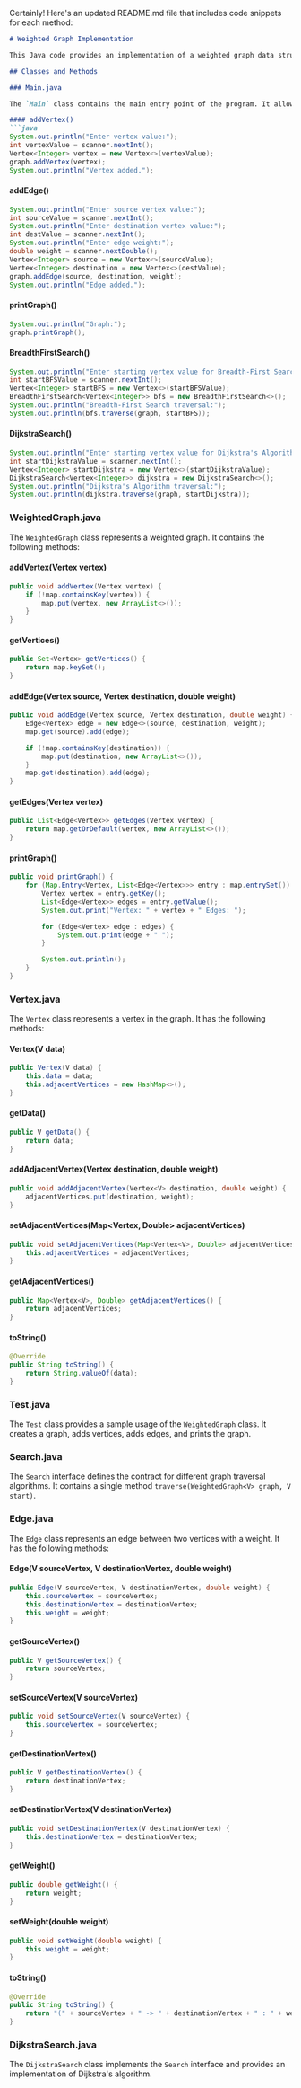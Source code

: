 Certainly! Here's an updated README.md file that includes code snippets for each method:

```markdown
# Weighted Graph Implementation

This Java code provides an implementation of a weighted graph data structure. It allows you to add vertices, add edges between vertices with weights, and perform various graph operations like printing the graph, performing breadth-first search, and Dijkstra's algorithm.

## Classes and Methods

### Main.java

The `Main` class contains the main entry point of the program. It allows the user to interact with the graph by choosing from a menu of options:

#### addVertex()
```java
System.out.println("Enter vertex value:");
int vertexValue = scanner.nextInt();
Vertex<Integer> vertex = new Vertex<>(vertexValue);
graph.addVertex(vertex);
System.out.println("Vertex added.");
```

#### addEdge()
```java
System.out.println("Enter source vertex value:");
int sourceValue = scanner.nextInt();
System.out.println("Enter destination vertex value:");
int destValue = scanner.nextInt();
System.out.println("Enter edge weight:");
double weight = scanner.nextDouble();
Vertex<Integer> source = new Vertex<>(sourceValue);
Vertex<Integer> destination = new Vertex<>(destValue);
graph.addEdge(source, destination, weight);
System.out.println("Edge added.");
```

#### printGraph()
```java
System.out.println("Graph:");
graph.printGraph();
```

#### BreadthFirstSearch()
```java
System.out.println("Enter starting vertex value for Breadth-First Search:");
int startBFSValue = scanner.nextInt();
Vertex<Integer> startBFS = new Vertex<>(startBFSValue);
BreadthFirstSearch<Vertex<Integer>> bfs = new BreadthFirstSearch<>();
System.out.println("Breadth-First Search traversal:");
System.out.println(bfs.traverse(graph, startBFS));
```

#### DijkstraSearch()
```java
System.out.println("Enter starting vertex value for Dijkstra's Algorithm:");
int startDijkstraValue = scanner.nextInt();
Vertex<Integer> startDijkstra = new Vertex<>(startDijkstraValue);
DijkstraSearch<Vertex<Integer>> dijkstra = new DijkstraSearch<>();
System.out.println("Dijkstra's Algorithm traversal:");
System.out.println(dijkstra.traverse(graph, startDijkstra));
```

### WeightedGraph.java

The `WeightedGraph` class represents a weighted graph. It contains the following methods:

#### addVertex(Vertex vertex)
```java
public void addVertex(Vertex vertex) {
    if (!map.containsKey(vertex)) {
        map.put(vertex, new ArrayList<>());
    }
}
```

#### getVertices()
```java
public Set<Vertex> getVertices() {
    return map.keySet();
}
```

#### addEdge(Vertex source, Vertex destination, double weight)
```java
public void addEdge(Vertex source, Vertex destination, double weight) {
    Edge<Vertex> edge = new Edge<>(source, destination, weight);
    map.get(source).add(edge);

    if (!map.containsKey(destination)) {
        map.put(destination, new ArrayList<>());
    }
    map.get(destination).add(edge);
}
```

#### getEdges(Vertex vertex)
```java
public List<Edge<Vertex>> getEdges(Vertex vertex) {
    return map.getOrDefault(vertex, new ArrayList<>());
}
```

#### printGraph()
```java
public void printGraph() {
    for (Map.Entry<Vertex, List<Edge<Vertex>>> entry : map.entrySet()) {
        Vertex vertex = entry.getKey();
        List<Edge<Vertex>> edges = entry.getValue();
        System.out.print("Vertex: " + vertex + " Edges: ");

        for (Edge<Vertex> edge : edges) {
            System.out.print(edge + " ");
        }

        System.out.println();
    }
}
```

### Vertex.java

The `Vertex` class represents a vertex in the graph. It has the following methods:



#### Vertex(V data)
```java
public Vertex(V data) {
    this.data = data;
    this.adjacentVertices = new HashMap<>();
}
```

#### getData()
```java
public V getData() {
    return data;
}
```

#### addAdjacentVertex(Vertex<V> destination, double weight)
```java
public void addAdjacentVertex(Vertex<V> destination, double weight) {
    adjacentVertices.put(destination, weight);
}
```

#### setAdjacentVertices(Map<Vertex<V>, Double> adjacentVertices)
```java
public void setAdjacentVertices(Map<Vertex<V>, Double> adjacentVertices) {
    this.adjacentVertices = adjacentVertices;
}
```

#### getAdjacentVertices()
```java
public Map<Vertex<V>, Double> getAdjacentVertices() {
    return adjacentVertices;
}
```

#### toString()
```java
@Override
public String toString() {
    return String.valueOf(data);
}
```

### Test.java

The `Test` class provides a sample usage of the `WeightedGraph` class. It creates a graph, adds vertices, adds edges, and prints the graph.

### Search.java

The `Search` interface defines the contract for different graph traversal algorithms. It contains a single method `traverse(WeightedGraph<V> graph, V start)`.

### Edge.java

The `Edge` class represents an edge between two vertices with a weight. It has the following methods:

#### Edge(V sourceVertex, V destinationVertex, double weight)
```java
public Edge(V sourceVertex, V destinationVertex, double weight) {
    this.sourceVertex = sourceVertex;
    this.destinationVertex = destinationVertex;
    this.weight = weight;
}
```

#### getSourceVertex()
```java
public V getSourceVertex() {
    return sourceVertex;
}
```

#### setSourceVertex(V sourceVertex)
```java
public void setSourceVertex(V sourceVertex) {
    this.sourceVertex = sourceVertex;
}
```

#### getDestinationVertex()
```java
public V getDestinationVertex() {
    return destinationVertex;
}
```

#### setDestinationVertex(V destinationVertex)
```java
public void setDestinationVertex(V destinationVertex) {
    this.destinationVertex = destinationVertex;
}
```

#### getWeight()
```java
public double getWeight() {
    return weight;
}
```

#### setWeight(double weight)
```java
public void setWeight(double weight) {
    this.weight = weight;
}
```

#### toString()
```java
@Override
public String toString() {
    return "(" + sourceVertex + " -> " + destinationVertex + " : " + weight + ")";
}
```

### DijkstraSearch.java

The `DijkstraSearch` class implements the `Search` interface and provides an implementation of Dijkstra's algorithm.
```


